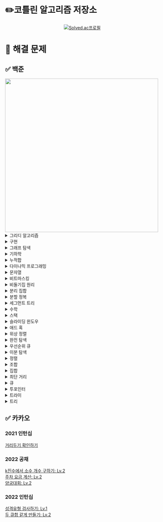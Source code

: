 # ✏️코틀린 알고리즘 저장소
[<div align=center>![Solved.ac프로필](http://mazassumnida.wtf/api/v2/generate_badge?boj=emforhs246)](https://solved.ac/emforhs246)</div>


# 📖 해결 문제
## ✅ 백준
<img src="https://user-images.githubusercontent.com/39405316/194695477-aab47732-394f-458b-8c72-ad444d094a29.png" width=500>

<details>
<summary>그리디 알고리즘</summary>
<div markdown="1">

[1041 주사위: 골드5](https://www.acmicpc.net/problem/1041)  
[1092 배: 골드5](https://www.acmicpc.net/problem/1092)  
[1135 뉴스 전하기: 골드2](https://www.acmicpc.net/problem/1135)  
[1339 단어 수학: 골드4](https://www.acmicpc.net/problem/1339)  
[1455 뒤집기 II: 실버1](https://www.acmicpc.net/problem/1455)  
[1461 도서관: 골드5](https://www.acmicpc.net/problem/1461)  
[1541 잃어버린 괄호: 실버2](https://www.acmicpc.net/problem/1541)  
[1744 수 묶기: 골드4](https://www.acmicpc.net/problem/1744)  
[1783 병든나이트: 실버3](https://www.acmicpc.net/problem/1783)  
[1900 레슬러: 실버2](https://www.acmicpc.net/problem/1900)  
[1946 신입 사원: 실버1](https://www.acmicpc.net/problem/1946)  
[2141 우체국: 골드4](https://www.acmicpc.net/problem/2141)  
[2212 센서: 골드5](https://www.acmicpc.net/problem/2212)  
[2232 지뢰: 실버2](https://www.acmicpc.net/problem/2232)  
[2258 정육점: 골드4](https://www.acmicpc.net/problem/2258)  
[2374 같은 수 만들기: 골드4](https://www.acmicpc.net/problem/2374)  
[2405 세 수, 두 M: 골드4](https://www.acmicpc.net/problem/2405)  
[2697 다음수 구하기: 실버2](https://www.acmicpc.net/problem/2697)  
[2831 댄스 파티: 골드4](https://www.acmicpc.net/problem/2831)  
[2872 우리집엔 도서관이 있어: 실버2](https://www.acmicpc.net/problem/2872)  
[3216 다운로드: 실버2](https://www.acmicpc.net/problem/3216)  
[4055 파티가 좋아 파티가 좋아: 골드5](https://www.acmicpc.net/problem/4055)  
[11501 주식: 실버2](https://www.acmicpc.net/problem/11501)  
[11918 정전: 골드4](https://www.acmicpc.net/problem/11918)  
[12970 AB: 골드4](https://www.acmicpc.net/problem/12970)  
[14247 나무 자르기: 실버2 ⚠️](https://www.acmicpc.net/problem/14247)  
[15553 난로: 골드5](https://www.acmicpc.net/problem/15553)  
[15904 UCPC는 무엇의 약자일까?](https://www.acmicpc.net/problem/15904)
[16206 롤케이크: 실버1](https://www.acmicpc.net/problem/16206)  
[16678 모독: 골드5](https://www.acmicpc.net/problem/16678)  
[17828 문자열 화폐: 골드5](https://www.acmicpc.net/problem/17828)  
[19582 200년간 폐관수련했더니 PS 최강자가 된 건에 대하여: 골드3](https://www.acmicpc.net/problem/19582)  
[20311 화학 실험: 골드5](https://www.acmicpc.net/problem/20311)  
[23322 초콜릿 뺏어 먹기: 실버2](https://www.acmicpc.net/problem/23322)  
[23559 밥: 골드5](https://www.acmicpc.net/problem/23559)  
[24023 아기 홍윤: 골드5](https://www.acmicpc.net/problem/24023)  
[24524 아름다운 문자열: 골드5](https://www.acmicpc.net/problem/24524)  
[25381 ABBC: 골드4](https://www.acmicpc.net/problem/25381)  
[26075 곰곰아 선 넘지마: 골드4](https://www.acmicpc.net/problem/26075)  
[26648 물정수열: 실버1](https://www.acmicpc.net/problem/26648)  
[28015 영역 색칠: 실버2](https://www.acmicpc.net/problem/28015)  
[30646 최대 합 순서쌍의 개수: 골드5](https://www.acmicpc.net/problem/30646)  

</div>
</details>

<details>
<summary>구현</summary>
<div markdown="1">

[1138 한 줄로 서기: 실버2](https://www.acmicpc.net/problem/1138)  
[1148 단어 만들기: 골드5](https://www.acmicpc.net/problem/1148)  
[2115 갤러리: 골드5](https://www.acmicpc.net/problem/2115)  
[2573 빙산: 골드4](https://www.acmicpc.net/problem/2573)  
[2638 치즈: 골드3](https://www.acmicpc.net/problem/2638)  
[3961 터치스크린 키보드: 실버2](https://www.acmicpc.net/problem/3961)  
[4179 불!: 골드4](https://www.acmicpc.net/problem/4179)  
[4929 수열 걷기: 실버2](https://www.acmicpc.net/problem/4929)  
[5212 지구 온난화: 실버2](https://www.acmicpc.net/problem/5212)  
[11637 인기 투표: 실버5](https://www.acmicpc.net/problem/11637)  
[13022 늑대와 올바른 단어: 실버2](https://www.acmicpc.net/problem/13022)  
[13335 트럭: 실버1](https://www.acmicpc.net/problem/13335)  
[14503 로봇 청소기: 골드5](https://www.acmicpc.net/problem/14503)  
[15683 감시: 골드4](https://www.acmicpc.net/problem/15683)  
[16926 배열 돌리기 1: 실버1](https://www.acmicpc.net/problem/16926)  
[17140 이차원 배열과 연산: 골드4](https://www.acmicpc.net/problem/17140)  
[17144 미세먼지 안녕!: 골드4](https://www.acmicpc.net/problem/17144)  
[20056 마법사 상어와 파이어볼: 골드4](https://www.acmicpc.net/problem/20056)  
[26597 이 사람 왜 이렇게 1122를 좋아함?: 실버2](https://www.acmicpc.net/problem/26597)  
[30023 전구 상태 바꾸기: 골드5](https://www.acmicpc.net/problem/30023)  

</div>
</details>

<details>
<summary>그래프 탐색</summary>
<div markdown="1">

[1012 유기농 배추: 실버2](https://www.acmicpc.net/problem/1012)  
[1240 노드사이의 거리: 골드5](https://www.acmicpc.net/problem/1240)  
[1326 폴짝폴짝: 실버2](https://www.acmicpc.net/problem/1326)  
[1430 공격: 골드4](https://www.acmicpc.net/problem/1430)  
[1600 말이 되고픈 연숭이: 골드3](https://www.acmicpc.net/problem/1600)  
[1686 복날: 골드4](https://www.acmicpc.net/problem/1686)  
[1726 로봇: 골드3](https://www.acmicpc.net/problem/1726)  
[1967 트리의 지름: 골드4](https://www.acmicpc.net/problem/1967)  
[1987 알파벳: 골드4(DFS)](https://www.acmicpc.net/problem/1987)  
[2206 벽 부수고 이동하기: 골드3](https://www.acmicpc.net/problem/2206)  
[2251 물통: 골드5](https://www.acmicpc.net/problem/2251)  
[2310 어드벤처 게임: 골드4](https://www.acmicpc.net/problem/2310)  
[2412 암벽 등반: 골드4](https://www.acmicpc.net/problem/2412)  
[2665 미로만들기: 골드4](https://www.acmicpc.net/problem/2665)  
[2668 숫자고르기: 골드5](https://www.acmicpc.net/problem/2668)  
[4963 섬의 개수: 실버2](https://www.acmicpc.net/problem/4963)  
[5107 마니또: 실버1](https://www.acmicpc.net/problem/5107)  
[6087 레이저 통신: 골드3](https://www.acmicpc.net/problem/6087)  
[6118 숨바꼭질: 실버1](https://www.acmicpc.net/problem/6118)  
[6146 신아를 만나러: 실버1](https://www.acmicpc.net/problem/6146)  
[6593 상범 빌딩: 골드5](https://www.acmicpc.net/problem/6593)  
[7576 토마토: 골드5](https://www.acmicpc.net/problem/7576)  
[9466 텀 프로젝트: 골드3](https://www.acmicpc.net/problem/9466)  
[10026 적록색약: 골드5](https://www.acmicpc.net/problem/10026)  
[11266 단절점: 플래티넘4](https://www.acmicpc.net/problem/11266)  
[11400 단절선: 플래티넘4](https://www.acmicpc.net/problem/11400)  
[12784 인하니카 공화국: 골드3](https://www.acmicpc.net/problem/12784)  
[12887 경로 게임: 골드5](https://www.acmicpc.net/problem/12887)  
[13903 출근: 실버1]( https://www.acmicpc.net/problem/13903)  
[13913 숨바꼭질 4: 골드4](https://www.acmicpc.net/problem/13913)  
[14217 그래프 탐색: 골드5](https://www.acmicpc.net/problem/14217)  
[14218 그래프 탐색2: 실버1](https://www.acmicpc.net/problem/14218)  
[14226 이모티콘: 골드4](https://www.acmicpc.net/problem/14226)  
[14267 회사 문화 1: 골드4](https://www.acmicpc.net/problem/14267)  
[14395 4연산: 골드5](https://www.acmicpc.net/problem/14395)  
[14550 마리오 파티: 골드5](https://www.acmicpc.net/problem/14550)  
[14940 쉬운 최단거리: 실버1](https://www.acmicpc.net/problem/14940)  
[16197 두 동전: 골드4](https://www.acmicpc.net/problem/16197)  
[16397 탈출: 골드4](https://www.acmicpc.net/problem/16397)  
[16568 엔비스카의 영혼: 실버1](https://www.acmicpc.net/problem/16568)  
[16928 뱀과 사다리 게임: 골드5](https://www.acmicpc.net/problem/16928)  
[17129 윌리암슨수액빨이딱따구리가 정보섬에 올라온 이유: 실버1](https://www.acmicpc.net/problem/17129)  
[17141 연구소 2: 골드4](https://www.acmicpc.net/problem/17141)  
[17391 무한부스터: 실버1](https://www.acmicpc.net/problem/17391)  
[17836 공주님을 구해라!: 골드5](https://www.acmicpc.net/problem/17836)  
[18232 텔레포트 정거장: 실버2](https://www.acmicpc.net/problem/18232)  
[19538 루머: 골드4](https://www.acmicpc.net/problem/19538)  
[21937 작업: 실버1](https://www.acmicpc.net/problem/21937)  
[22353 항체 인식: 골드5](https://www.acmicpc.net/problem/22352)  
[23085 판치기: 골드4](https://www.acmicpc.net/problem/23085)  
[23835 어떤 우유의 배달목록 (Easy): 골드4](https://www.acmicpc.net/problem/23835)  
[24446 알고리즘 수업 - 너비 우선 탐색 3](https://www.acmicpc.net/problem/24446)  
[25416 빠른 숫자 탐색: 실버2](https://www.acmicpc.net/problem/25416)  
[25601 자바의 형변환: 실버1](https://www.acmicpc.net/problem/25601)  
[27211 도넛 행성: 골드5](https://www.acmicpc.net/problem/27211)  
[27737 버섯 농장: 실버1](https://www.acmicpc.net/problem/27737)  
[28423 게임: 골드4](https://www.acmicpc.net/problem/28423)  

</div>
</details>

<details>
<summary>기하학</summary>
<div markdown="1">

[1027 고층 건물: 골드4](https://www.acmicpc.net/problem/1027)  
[1709 타일 위의 원: 실버2](https://www.acmicpc.net/problem/1709)  
[3495 아스키 도형: 실버1](https://www.acmicpc.net/problem/3495)  
[17371 이사: 골드1](https://www.acmicpc.net/problem/17371)  
[17843 시계: 실버5](https://www.acmicpc.net/problem/17843)  

</div>
</details>

<details>
<summary>누적합</summary>
<div markdown="1">

[2313 보석 구매하기: 골드5](https://www.acmicpc.net/problem/2313)  
[7348 테이블 옮기기: 실버2](https://www.acmicpc.net/problem/7348)  
[12841 정보대 등산: 실버2](https://www.acmicpc.net/problem/12841)  
[14465 소가 길을 건너간 이유 5: 실버2](https://www.acmicpc.net/problem/14465)  
[19951 태상이의 훈련소 생활: 골드5](https://www.acmicpc.net/problem/19951)  
[20002 사과나무: 골드5](https://www.acmicpc.net/problem/20002)  
[20438 출석체크: 실버2](https://www.acmicpc.net/problem/20438)  
[21758 꿀 따기: 골드5](https://www.acmicpc.net/problem/21758)  
[25682 체스판 다시 칠하기: 골드5](https://www.acmicpc.net/problem/25682)  
[25708 만남의 광장: 실버1](https://www.acmicpc.net/problem/25708)  
[25947 선물할인: 실버1](https://www.acmicpc.net/problem/25947)  
[27210 신을 모시는 사당: 골드5](https://www.acmicpc.net/problem/27210)  
[28070 유니의 편지 쓰기: 골드5](https://www.acmicpc.net/problem/28070)  
[28449 누가 이길까: 골드5](https://www.acmicpc.net/problem/28449)  

</div>
</details>

<details>
<summary>다이나믹 프로그래밍</summary>
<div markdown="1">

[1106 호텔: 골드5](https://www.acmicpc.net/problem/1106)  
[1229 육각수: 골드4](https://www.acmicpc.net/problem/1229)  
[1309 동물원: 실버1](https://www.acmicpc.net/problem/1309)  
[1344 축구: 골드4](https://www.acmicpc.net/problem/1344)  
[1495 기타리스트: 실버1](https://www.acmicpc.net/problem/1495)  
[1633 최고의 팀 만들기: 골드4](https://www.acmicpc.net/problem/1633)  
[1679 숫자놀이: 실버1](https://www.acmicpc.net/problem/1679)  
[1699 제곱수의 합: 실버2](https://www.acmicpc.net/problem/1699)
[1720 타일 코드: 골드4](https://www.acmicpc.net/problem/1720)  
[1757 달려달려: 골드4](https://www.acmicpc.net/problem/1757)  
[1793 타일링: 실버2](https://www.acmicpc.net/problem/1793)  
[1796 신기한 키보드: 골드4](https://www.acmicpc.net/problem/1796)  
[1965 상자넣기: 실버2](https://www.acmicpc.net/problem/1965)  
[2096 내려가기: 골드5](https://www.acmicpc.net/problem/2096)  
[2294 동전 2: 골드5](https://www.acmicpc.net/problem/2294)  
[2302 극장 좌석: 실버1](https://www.acmicpc.net/problem/2302)  
[2411 아이템 먹기: 골드4](https://www.acmicpc.net/problem/2411)  
[2418 단어 격자: 골드5](https://www.acmicpc.net/problem/2418)  
[2533 사회망 서비스(SNS): 골드3](https://www.acmicpc.net/problem/2533)  
[2629 양팔저울: 골드3](https://www.acmicpc.net/problem/2629)  
[3099 도트 매트릭스 프린터: 골드4](https://www.acmicpc.net/problem/3099)  
[4095 최대 정사각형: 골드4](https://www.acmicpc.net/problem/4095)  
[5546 파스타: 골드4](https://www.acmicpc.net/problem/5546)  
[5557 1학년: 골드5](https://www.acmicpc.net/problem/5557)  
[7579 앱: 골드3](https://www.acmicpc.net/problem/7579)  
[9184 신나는 함수 실행: 실버2](https://www.acmicpc.net/problem/9184)  
[9461 파도반 수열: 실버3](https://www.acmicpc.net/problem/9461)  
[9625 BABBA: 실버5](https://www.acmicpc.net/problem/9625)  
[9764 서로 다른 자연수의 합: 골드5](https://www.acmicpc.net/problem/9764)  
[10571 다이아몬드: 실버1](https://www.acmicpc.net/problem/10571)  
[11909 배열 탈출: 골드5](https://www.acmicpc.net/problem/11909)  
[11985 오렌지 출하: 골드4](https://www.acmicpc.net/problem/11985)  
[13910 개업: 골드5](https://www.acmicpc.net/problem/13910)  
[14231 박스 포장: 실버2](https://www.acmicpc.net/problem/14231)  
[14585 사수빈탕: 실버1](https://www.acmicpc.net/problem/14585)  
[14925 목장 건설하기: 골드4](https://www.acmicpc.net/problem/14925)  
[15486 퇴사 2: 골드5](https://www.acmicpc.net/problem/15486)  
[15645 내려가기 2: 실버1](https://www.acmicpc.net/problem/15645)  
[15988 1, 2, 3 더하기 3: 실버2](https://www.acmicpc.net/problem/15988)  
[15990 1, 2, 3 더하기 5: 실버2](https://www.acmicpc.net/problem/15990)  
[15996 군계일학: 실버1](https://www.acmicpc.net/problem/15966)  
[16194 카드 구매하기 2: 실버1](https://www.acmicpc.net/problem/16194)  
[17070 파이프 옮기기 1: 골드5](https://www.acmicpc.net/problem/17070)  
[17218 비밀번호 만들기: 골드5](https://www.acmicpc.net/problem/17218)  
[17243 Almost-K Increasing Subsequence: 골드5](https://www.acmicpc.net/problem/17243)  
[17291 새끼치기: 실버2](https://www.acmicpc.net/problem/17291)  
[17351 3루수는 몰라: 골드4](https://www.acmicpc.net/problem/17351)  
[17485 진우의 달 여행(Large): 골드5](https://www.acmicpc.net/problem/17485)  
[17498 폴짝 게임: 골드5](https://www.acmicpc.net/problem/17498)  
[19621 회의실 배정 2: 실버2](https://www.acmicpc.net/problem/19621)  
[19622 회의실 배정 3: 실버2](https://www.acmicpc.net/problem/19622)  
[20162 간식 파티: 실버2](https://www.acmicpc.net/problem/20162)  
[20167 꿈틀꿈틀 호석 애벌레 - 기능성: 골드5](https://www.acmicpc.net/problem/20167)  
[21555 빛의 돌 옮기기: 실버2](https://www.acmicpc.net/problem/21555)  
[22857 가장 긴 짝수 연속한 부분 수열 (small): 실버2](https://www.acmicpc.net/problem/22857)  
[22968 균형: 골드5](https://www.acmicpc.net/problem/22968)  
[22971 증가하는 부분 수열의 개수: 실버2](https://www.acmicpc.net/problem/22971)  
[23083 꿀벌 승연이: 골드5](https://www.acmicpc.net/problem/23083)  
[24390 또 전자레인지야?: 실버1](https://www.acmicpc.net/problem/24390)  
[25170 명랑한 아리의 외출: 골드5](https://www.acmicpc.net/problem/25170)  
[25343 최장 최장 증가 부분 수열: 골드5](https://www.acmicpc.net/problem/25343)  
[25634 전구 상태 뒤집기: 골드5](https://www.acmicpc.net/problem/25634)  
[25822 2000문제 푼 임스: 실버1](https://www.acmicpc.net/problem/25822)  
[28325 호숫가의 개미굴: 골드5](https://www.acmicpc.net/problem/28325)  
[28360 양동이 게임: 실버1](https://www.acmicpc.net/problem/28360)  
[29704 벼락치기: 골드5](https://www.acmicpc.net/problem/29704)  

</div>
</details>

<details>
<summary>문자열</summary>
<div markdown="1">

[1474 밑 줄: 실버1](https://www.acmicpc.net/problem/1474)  
[1501 영어읽기: 골드5](https://www.acmicpc.net/problem/1501)  
[1512 주기문으로 바꾸기: 골드5](https://www.acmicpc.net/problem/1512)  
[1599 민식어: 골드5](https://www.acmicpc.net/problem/1599)  
[1897 토달기: 골드5](https://www.acmicpc.net/problem/1897)  
[2179 비슷한 단어: 골드4](https://www.acmicpc.net/problem/2179)  
[2195 문자열 복사: 골드5](https://www.acmicpc.net/problem/2195)  
[2870 수학숙제: 실버4](https://www.acmicpc.net/problem/2870)  
[3107 IPv6: 골드5](https://www.acmicpc.net/problem/3107)  
[4889 안정적인 문자열: 실버1](https://www.acmicpc.net/problem/4889)  
[5052 전화번호 목록: 골드4](https://www.acmicpc.net/problem/5052)  
[5636 소수 부분 문자열: 실버1](https://www.acmicpc.net/problem/5636)  
[5670 휴대폰 자판: 플래티넘4](https://www.acmicpc.net/problem/5670)  
[6443 애너그램: 골드5](https://www.acmicpc.net/problem/6443)  
[9241 바이러스 복제: 골드5](https://www.acmicpc.net/problem/9241)  
[9252 LCS 2: 골드4](https://www.acmicpc.net/problem/9252)  
[9519 졸려: 골드5](https://www.acmicpc.net/problem/9519)  
[14369 전화번호 수수께끼 (Small): 골드5](https://www.acmicpc.net/problem/14369)  
[14725 개미굴: 골드3](https://www.acmicpc.net/problem/14725)  
[30090 백신 개발: 실버1](https://www.acmicpc.net/problem/30090)  
[30446 회문수: 실버2](https://www.acmicpc.net/problem/30446)  

</div>
</details>

<details>
<summary>비트마스킹</summary>
<div markdown="1">

[1322 X와 K: 골드4](https://www.acmicpc.net/problem/1322)  
[14569 시간표 짜기: 실버2](https://www.acmicpc.net/problem/14569)  
[15787 기차가 어둠을 헤치고 은하수를: 실버2](https://www.acmicpc.net/problem/15787)  
[18119 단어 암기: 골드4](https://www.acmicpc.net/problem/18119)  

</div>
</details>

<details>
<summary>비둘기집 원리</summary>
<div markdown="1">

[5619 세 번째: 실버2](https://www.acmicpc.net/problem/5619)    
[20529 가장 가까운 세 사람의 심리적 거리: 실버1](https://www.acmicpc.net/problem/20529)  
[25758 유전자 조합: 실버1](https://www.acmicpc.net/problem/25758)  

</div>
</details>

<details>
<summary>분리 집합</summary>
<div markdown="1">

[1043 거짓말: 골드4](https://www.acmicpc.net/problem/1043)  
[1197 최소 스패닝 트리: 골드4](https://www.acmicpc.net/problem/1197)  
[1647 도시 분할 계획: 골드4](https://www.acmicpc.net/problem/1647)  
[1774 우주신과의 교감: 골드3](https://www.acmicpc.net/problem/1774)  
[6497 전력난: 골드4](https://www.acmicpc.net/problem/6497)  
[7511 소셜 네트워킹 어플리케이션: 골드5](https://www.acmicpc.net/problem/7511)  
[16957 체스판 위의 공: 골드4](https://www.acmicpc.net/problem/16957)  
[17352 여러분의 다리가 되어 드리겠습니다!: 골드5](https://www.acmicpc.net/problem/17352)  
[18769 그리드 네트워크: 골드4](https://www.acmicpc.net/problem/18769)  
[20040 사이클 게임: 골드4](https://www.acmicpc.net/problem/20040)  
[20955 민서의 응급 수술: 골드4](https://www.acmicpc.net/problem/20955)  
[24542 튜터;튜티 관계의 수: 실버1](https://www.acmicpc.net/problem/24542)  

</div>
</details>

<details>
<summary>분할 정복</summary>
<div markdown="1">

[1074 Z: 실버1](https://www.acmicpc.net/problem/1074)  
[1992 쿼드트리: 실버1](https://www.acmicpc.net/problem/1992)  
[4779 칸토어 집합: 실버3](https://www.acmicpc.net/problem/4779)  
[5904 Moo 게임: 골드5](https://www.acmicpc.net/problem/5904)  
[16974 레벨 햄버거: 실버1](https://www.acmicpc.net/problem/16974)  
[24460 특별상이라도 받고 싶어: 실버3](https://www.acmicpc.net/problem/24460)  

</div>
</details>

<details>
<summary>세그먼트 트리</summary>
<div markdown="1">

[5676 음주 코딩: 골드1](https://www.acmicpc.net/problem/5676)  
[12837 가계부 (Hard)](https://www.acmicpc.net/problem/12837)  
[14428 수열과 쿼리 16: 골드1](https://www.acmicpc.net/problem/14428)  
[18436 수열과 쿼리 37: 골드1](https://www.acmicpc.net/problem/18436)  

</div>
</details>

<details>
<summary>수학</summary>
<div markdown="1">

[1016: 제곱 ㄴㄴ 수: 골드1](https://www.acmicpc.net/problem/1016)  
[1188 음식평론가: 골드5](https://www.acmicpc.net/problem/1188)  
[1241 머리 톡톡: 골드5](https://www.acmicpc.net/problem/1241)  
[1364 울타리 치기: 골드4](https://www.acmicpc.net/problem/1364)  
[1565 수학: 골드4](https://www.acmicpc.net/problem/1565)  
[2023 신기한 소수: 골드5](https://www.acmicpc.net/problem/2023)  
[2485 가로수: 실버4](https://www.acmicpc.net/problem/2485)  
[9421 소수상근수: 실버1](https://www.acmicpc.net/problem/9421)  
[15319 동혁이의 생일선물: 골드5](https://www.acmicpc.net/problem/15319)  
[17087 숨바꼭질 6: 실버2](https://www.acmicpc.net/problem/17087)  
[28138 재밌는 나머지 연산: 실버3](https://www.acmicpc.net/problem/28138)  

</div>
</details>

<details>
<summary>스택</summary>
<div markdown="1">

[1406 에디터: 실버2](https://www.acmicpc.net/problem/1406)  
[2257 화학식량: 실버2](https://www.acmicpc.net/problem/2257)  
[2504 괄호의 값: 실버1](https://www.acmicpc.net/problem/2504)  
[2812 크게 만들기: 골드3](https://www.acmicpc.net/problem/2812)  
[2841 외계인의 기타 연주: 실버1](https://www.acmicpc.net/problem/2841)  
[5397 키로거: 실버2](https://www.acmicpc.net/problem/5397)  
[6198 옥상 정원 꾸미기: 골드5](https://www.acmicpc.net/problem/6198)  
[9935 문자열 폭발: 골드4](https://www.acmicpc.net/problem/9935)  
[10773 제로: 실버4](https://www.acmicpc.net/problem/10773)  
[17298 오큰수: 골드4](https://www.acmicpc.net/problem/17298)  
[24523 내 뒤에 나와 다른 수: 실버2](https://www.acmicpc.net/problem/24523)  
[25556 포스택: 골드5](https://www.acmicpc.net/problem/25556)  
[25956 목차 세기: 실버1](https://www.acmicpc.net/problem/25956)  

</div>
</details>

<details>
<summary>슬라이딩 윈도우</summary>
<div markdown="1">

[1522 문자열 교환: 실버1](https://www.acmicpc.net/problem/1522)  
[11003 최솟값 찾기: 플래티넘5](https://www.acmicpc.net/problem/11003)  
[15961 회전 초밥: 골드4](https://www.acmicpc.net/problem/15961)  
[20437 문자열 게임 2: 골드5](https://www.acmicpc.net/problem/20437)  
[25603 짱해커 이동식: 골드5](https://www.acmicpc.net/problem/25603)  

</div>
</details>

<details>
<summary>애드 혹</summary>
<div markdown="1">

[12947 트리 만들기: 골드4](https://www.acmicpc.net/problem/12947)  
[12968 방문: 실버2](https://www.acmicpc.net/problem/12968)  
[21605 아름다운 수열: 실버1](https://www.acmicpc.net/problem/21605)  
[26085 효구와 호규 (Easy): 실버1](https://www.acmicpc.net/problem/26085)  
[27468 2배 또는 0.5배: 골드5](https://www.acmicpc.net/problem/27468)  
[28359 수열의 가치: 골드5](https://www.acmicpc.net/problem/28359)  

</div>
</details>

<details>
<summary>위상 정렬</summary>
<div markdown="1">

[1516 게임 개발: 골드3](https://www.acmicpc.net/problem/1516)  
[2056 작업: 골드4](https://www.acmicpc.net/problem/2056)  
[2252 줄 세우기: 골드3](https://www.acmicpc.net/problem/2252)  
[2529 부등호: 실버1](https://www.acmicpc.net/problem/2529)  
[14567 선수과목: 골드5](https://www.acmicpc.net/problem/14567)  

</div>
</details>

<details>
<summary>완전 탐색</summary>
<div markdown="1">

[1025 제곱수 찾기: 골드5](https://www.acmicpc.net/problem/1025)  
[1034 램프: 골드4](https://www.acmicpc.net/problem/1034)  
[1038 감소하는 수: 골드5](https://www.acmicpc.net/problem/1038)  
[1062 가르침: 골드4](https://www.acmicpc.net/problem/1062)  
[1174 줄어드는 수: 골드5](https://www.acmicpc.net/problem/1174)  
[1195 킥다운: 골드5](https://www.acmicpc.net/problem/1195)  
[1342 행운의 문자열: 실버1](https://www.acmicpc.net/problem/1342)  
[1405 미친 로봇: 골드4](https://www.acmicpc.net/problem/1405)  
[1421 나무꾼 이다솜: 실버1](https://www.acmicpc.net/problem/1421)  
[1747 소수&팰린드롬: 실버1](https://www.acmicpc.net/problem/1747)  
[1821 수들의 합 6: 실버1](https://www.acmicpc.net/problem/1821)  
[1941 소문난 칠공주: 골드3](https://www.acmicpc.net/problem/1941)  
[2210 숫자판 점프: 실버2](https://www.acmicpc.net/problem/2210)  
[2531 회전 초밥: 실버1](https://www.acmicpc.net/problem/2531)  
[3085 사탕 게임: 실버3](https://www.acmicpc.net/problem/3085)  
[3980 선발 명단: 골드5](https://www.acmicpc.net/problem/3980)  
[6987 월드컵: 골드4](https://www.acmicpc.net/problem/6987)  
[7696 반복하지 않는 수: 실버3](https://www.acmicpc.net/problem/7696)  
[8901 화학 제품: 골드5](https://www.acmicpc.net/problem/8901)  
[8973 수학 공책: 골드5](https://www.acmicpc.net/problem/8973)  
[9335 소셜 광고: 실버2](https://www.acmicpc.net/problem/9335)  
[9763 마을의 친밀도: 골드5](https://www.acmicpc.net/problem/9763)  
[10472 십자뒤집기: 실버1](https://www.acmicpc.net/problem/10472)  
[10881 프로도의 선물 포장: 골드4](https://www.acmicpc.net/problem/10881)  
[11578 팀원 모집: 골드5](https://www.acmicpc.net/problem/11578)  
[12101 1, 2, 3 더하기 2: 실버1](https://www.acmicpc.net/problem/12101)  
[12842 튀김 소보루: 실버1](https://www.acmicpc.net/problem/12842)  
[12919 A와 B 2: 골드5](https://www.acmicpc.net/problem/12919)  
[14225 부분수열의 합: 실버1](https://www.acmicpc.net/problem/14225)  
[14391 종이 조각: 골드3](https://www.acmicpc.net/problem/14391)  
[14620 꽃길: 실버2](https://www.acmicpc.net/problem/14620)  
[15566 개구리 1: 실버1](https://www.acmicpc.net/problem/15566)  
[15658 연산자 끼워넣기 (2): 실버2](https://www.acmicpc.net/problem/15658)  
[15644 N과 M(10): 실버2](https://www.acmicpc.net/problem/15664)  
[15684 사다리 조작: 골드3](https://www.acmicpc.net/problem/15684)  
[15686 치킨 배달: 골드5](https://www.acmicpc.net/problem/15686)  
[15812 침략자 진아: 실버2](https://www.acmicpc.net/problem/15812)  
[15925 욱제는 정치쟁이야!!: 실버1](https://www.acmicpc.net/problem/15925)  
[16457 단풍잎 이야기: 실버1](https://www.acmicpc.net/problem/16457)  
[16936 나3곱2: 골드5](https://www.acmicpc.net/problem/16936)  
[16943 숫자 재배치: 실버1](https://www.acmicpc.net/problem/16943)  
[16987 계란으로 계란치기: 골드5](https://www.acmicpc.net/problem/16987)  
[17089 세 친구: 골드5](https://www.acmicpc.net/problem/17089)  
[17281 ⚾: 골드4](https://www.acmicpc.net/problem/17281)  
[17359 전구 길만 걷자: 실버2](https://www.acmicpc.net/problem/17359)  
[17610 양팔저울: 실버1](https://www.acmicpc.net/problem/17610)  
[18231 파괴된 도시: 골드5](https://www.acmicpc.net/problem/18231)  
[18290 NM과 K (1): 실버1](https://www.acmicpc.net/problem/18290)  
[19942 다이어트: 골드5](https://www.acmicpc.net/problem/19942)  
[19949 영재의 시험: 실버2](https://www.acmicpc.net/problem/19949)  
[20166 문자열 지옥에 빠진 호석: 골드5](https://www.acmicpc.net/problem/20166)  
[21315 카드 섞기: 골드5](https://www.acmicpc.net/problem/21315)  
[23057 도전 숫자왕: 실버2](https://www.acmicpc.net/problem/23057)  
[24268 2022는 무엇이 특별할까?: 실버1](https://www.acmicpc.net/problem/24268)  
[25542 약속장소: 실버2](https://www.acmicpc.net/problem/25542)  
[25585 86-에이티식스-1: 골드5](https://www.acmicpc.net/problem/25585)  
[27967 고추장 괄호 문자열: 실버2](https://www.acmicpc.net/problem/27967)  
[30237 합집합: 골드5](https://www.acmicpc.net/problem/30237)  

</div>
</details>

<details>
<summary>우선순위 큐</summary>
<div markdown="1">

[1374 강의실: 골드5](https://www.acmicpc.net/problem/1374)  
[1379 강의실 2: 골드3](https://www.acmicpc.net/problem/1379)  
[1655 가운데를 말해요: 골드2](https://www.acmicpc.net/problem/1655)  
[2014 소수의 곱: 골드1](https://www.acmicpc.net/problem/2014)  
[2461 대표 선수: 골드2](https://www.acmicpc.net/problem/2461)  
[7662 이중 우선순위 큐: 골드4](https://www.acmicpc.net/problem/7662)  
[11000 강의실 배정: 골드5](https://www.acmicpc.net/problem/11000)  
[12851 숨바꼭질 2: 골드4](https://www.acmicpc.net/problem/12851)  
[13549 숨바꼭질 3: 골드5](https://www.acmicpc.net/problem/13549)  
[13975 파일 합치기 3: 골드4](https://www.acmicpc.net/problem/13975)  
[14729 칠무해: 실버5](https://www.acmicpc.net/problem/14729)  
[17503 맥주 축제: 실버1](https://www.acmicpc.net/problem/17503)  
[19640 화장실의 규칙: 골드4](https://www.acmicpc.net/problem/19640)  
[22252 정보 상인 호석: 골드5](https://www.acmicpc.net/problem/22252)  
[22867 종점: 골드5](https://www.acmicpc.net/problem/22867)  
[23843 콘센트: 골드5](https://www.acmicpc.net/problem/23843)  
[25393 교집합 만들기: 골드5](https://www.acmicpc.net/problem/25393)  
[28107 회전초밥: 실버1](https://www.acmicpc.net/problem/28107)  

</div>
</details>

<details>
<summary>이분 탐색</summary>
<div markdown="1">

[1477 휴게소 세우기: 골드4](https://www.acmicpc.net/problem/1477)  
[2110 공유기 설치: 골드4](https://www.acmicpc.net/problem/2110)  
[2295 세 수의 합: 골드4](https://www.acmicpc.net/problem/2295)  
[2631 줄세우기: 골드4](https://www.acmicpc.net/problem/2631)  
[2792 보석 상자: 실버1](https://www.acmicpc.net/problem/2792)  
[2805 나무 자르기: 실버2](https://www.acmicpc.net/problem/2805)  
[3020 개똥벌레: 골드5](https://www.acmicpc.net/problem/3020)  
[5710 전기요금: 골드4](https://www.acmicpc.net/problem/5710)  
[6068 시간 관리하기: 골드5](https://www.acmicpc.net/problem/6068)  
[6209 제자리 멀리뛰기: 골드3](https://www.acmicpc.net/problem/6209)  
[7795 먹을 것인가 먹힐 것인가: 실버3](https://www.acmicpc.net/problem/7795)  
[8983 사냥꾼: 골드4](https://www.acmicpc.net/problem/8983)  
[13397 구간 나누기 2: 골드4](https://www.acmicpc.net/problem/13397)  
[14575 뒤풀이: 실버1](https://www.acmicpc.net/problem/14575)  
[14627 파닭파닭: 실버2](https://www.acmicpc.net/problem/14627)  
[16401 과자 나눠주기: 실버2](https://www.acmicpc.net/problem/16401)  
[16564 히오스 프로게이머: 실버1](https://www.acmicpc.net/problem/16564)  
[17179 케이크 자르기: 골드5](https://www.acmicpc.net/problem/17179)  
[17245 서버실: 실버2](https://www.acmicpc.net/problem/17245)  
[18113 그르다 김가놈: 실버2](https://www.acmicpc.net/problem/18113)  
[18114 블랙 프라이데이: 골드5](https://www.acmicpc.net/problem/18114)  
[20495 수열과 헌팅: 실버1](https://www.acmicpc.net/problem/20495)  

</div>
</details>

<details>
<summary>정렬</summary>
<div markdown="1">

[2107 포함하는 구간: 골드5](https://www.acmicpc.net/problem/2107)  
[2790 F7: 실버2](https://www.acmicpc.net/problem/2790)  
[7983 내일 할거야: 골드5](https://www.acmicpc.net/problem/7983)  
[11067 모노톤길: 골드5](https://www.acmicpc.net/problem/11067)  
[13884 삭삽 정렬: 골드5](https://www.acmicpc.net/problem/13884)  
[16112 5차 전직: 실버2](https://www.acmicpc.net/problem/16112)  
[18230 2xN 예쁜 타일링: 실버1](https://www.acmicpc.net/problem/18230)    
[18248 제야의 종: 실버2](https://www.acmicpc.net/problem/18248)  
[23279 서열 사회: 실버2](https://www.acmicpc.net/problem/23279)  
[23740 버스 노선 개편하기: 골드5](https://www.acmicpc.net/problem/23740)  
[30022 행사 준비: 실버2](https://www.acmicpc.net/problem/30022)  

</div>
</details>

<details>
<summary>조합</summary>
<div markdown="1">

[17471 게리맨더링: 골드4](https://www.acmicpc.net/problem/17471)  


</div>
</details>

<details>
<summary>집합</summary>
<div markdown="1">

[2776 암기왕: 실버4](https://www.acmicpc.net/problem/2776)  
[17092 색칠 공부: 골드4](https://www.acmicpc.net/problem/17092)  
[17430 가로등: 골드5](https://www.acmicpc.net/problem/17430)  
[27964 콰트로치즈피자: 실버5](https://www.acmicpc.net/problem/27964)  
[30105 아즈버의 이빨 자국: 골드5](https://www.acmicpc.net/problem/30105)  


</div>
</details>

<details>
<summary>최단 거리</summary>
<div markdown="1">

[1238 파티: 골드3](https://www.acmicpc.net/problem/1238)  
[1504 특정한 최단 경로: 골드4](https://www.acmicpc.net/problem/1504)  
[1865 웜홀: 골드3](https://www.acmicpc.net/problem/1865)  
[2660 회장뽑기: 골드5](https://www.acmicpc.net/problem/2660)  
[4485 녹색 옷 입은 애가 젤다지?: 골드4](https://www.acmicpc.net/problem/4485)  
[11404 플로이드: 골드4](https://www.acmicpc.net/problem/11404)  
[11657 타임머신: 골드4](https://www.acmicpc.net/problem/11657)  
[12908 텔레포트 3: 골드5](https://www.acmicpc.net/problem/12908)  
[14938 서강그라운드: 골드4](https://www.acmicpc.net/problem/14938)  
[21278 호석이 두 마리 치킨: 골드5](https://www.acmicpc.net/problem/21278)  

</div>
</details>

<details>
<summary>큐</summary>
<div markdown="1">

[14713 앵무새: 실버2](https://www.acmicpc.net/problem/14713)  
[20956 아이스크림 도둑 지호: 골드4](https://www.acmicpc.net/problem/20956)  
[22234 가희와 은행: 골드5](https://www.acmicpc.net/problem/22234)  
[27497 알파벳 블록: 실버2](https://www.acmicpc.net/problem/27497)  

</div>
</details>

<details>
<summary>투포인터</summary>
<div markdown="1">

[1253 좋다: 골드4](https://www.acmicpc.net/problem/1253)  
[2467 용액: 골드5](https://www.acmicpc.net/problem/2467)  
[2470 두 용액: 골드5](https://www.acmicpc.net/problem/2470)  
[3649 로봇 프로젝트: 골드5](https://www.acmicpc.net/problem/3649)  
[6137 문자열 생성: 골드4](https://www.acmicpc.net/problem/6137)  
[6503 망가진 키보드: 실버1](https://www.acmicpc.net/problem/6503)  
[12892 생일 선물: 골드4](https://www.acmicpc.net/problem/12892)  
[14246 K보다 큰 구간: 실버2](https://www.acmicpc.net/problem/14246)  
[14719 빗물: 골드5](https://www.acmicpc.net/problem/14719)  
[14921 용액 합성하기: 골드5](https://www.acmicpc.net/problem/14921)  
[16472 고냥이: 골드4](https://www.acmicpc.net/problem/16472)  
[20922 겹치는 건 싫어: 실버1](https://www.acmicpc.net/problem/20922)  


</div>
</details>

<details>
<summary>트라이</summary>
<div markdown="1">

[19585 전설: 플래티넘3](https://www.acmicpc.net/problem/19585)  

</div>
</details>

<details>
<summary>트리</summary>
<div markdown="1">

[1595 북쪽나라의 도로: 골드4](https://www.acmicpc.net/problem/1595)  
[5639 이진 검색 트리: 골드5](https://www.acmicpc.net/problem/5639)  
[9934 완전 이진 트리: 실버1](https://www.acmicpc.net/problem/9934)  
[20364 부동산 다툼: 실버1](https://www.acmicpc.net/problem/20364)  
[22856 트리 순회: 골드4](https://www.acmicpc.net/problem/22856)  
[23326 홍익 투어리스트: 골드3](https://www.acmicpc.net/problem/23326)  
[25511 값이 k인 트리 노드의 깊이: 실버2](https://www.acmicpc.net/problem/25511)  
[26260 이가 빠진 이진 트리: 골드5](https://www.acmicpc.net/problem/26260)  

</div>
</details>


## ✅ 카카오
### 2021 인턴십
[거리두기 확인하기](https://school.programmers.co.kr/learn/courses/30/lessons/81302?language=kotlin)  

### 2022 공채
[k진수에서 소수 개수 구하기: Lv.2](https://school.programmers.co.kr/learn/courses/30/lessons/92335)   
[주차 요금 계산: Lv.2](https://school.programmers.co.kr/learn/courses/30/lessons/92341)  
[양궁대회: Lv.2](https://school.programmers.co.kr/learn/courses/30/lessons/92342)

### 2022 인턴십
[성격유형 검사하기: Lv.1](https://school.programmers.co.kr/learn/courses/30/lessons/118666)  
[두 큐합 같게 만들기: Lv.2](https://school.programmers.co.kr/learn/courses/30/lessons/118667)

